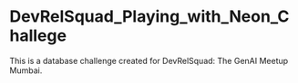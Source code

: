 # DevRelSquad_Playing_with_Neon_Challege
This is a database challenge created for DevRelSquad: The GenAI Meetup Mumbai.
